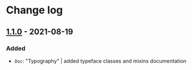 # Change log

## [1.1.0](https://github.com/cake-hub/schwarz-web-bootstrap_theme/tree/v1.1.0) - 2021-08-19

### Added

* `Doc`: "Typography" | added typeface classes and mixins documentation
